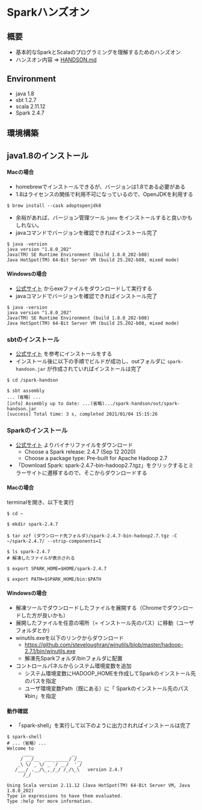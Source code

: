# Sparkハンズオン

## 概要

- 基本的なSparkとScalaのプログラミングを理解するためのハンズオン
- ハンスオン内容 => [HANDSON.md](HANDSON.md)

## Environment

- java 1.8
- sbt 1.2.7
- scala 2.11.12
- Spark 2.4.7

## 環境構築

## java1.8のインストール

#### Macの場合

- homebrewでインストールできるが、バージョンは1.8である必要がある
- 1.8はライセンスの関係で利用不可になっているので、OpenJDKを利用する
```shell
$ brew install --cask adoptopenjdk8
```
- 余裕があれば、バージョン管理ツール `jenv` をインストールすると良いかもしれない。
- javaコマンドでバージョンを確認できればインストール完了

```shell
$ java -version                                                                                                                                                                                                                      
java version "1.8.0_202"
Java(TM) SE Runtime Environment (build 1.8.0_202-b08)
Java HotSpot(TM) 64-Bit Server VM (build 25.202-b08, mixed mode)
```

#### Windowsの場合

- [公式サイト](https://www.oracle.com/java/technologies/javase/javase-jdk8-downloads.html) からexeファイルをダウンロードして実行する
- javaコマンドでバージョンを確認できればインストール完了

```shell
$ java -version                                                                                                                                                                                                                      
java version "1.8.0_202"
Java(TM) SE Runtime Environment (build 1.8.0_202-b08)
Java HotSpot(TM) 64-Bit Server VM (build 25.202-b08, mixed mode)
```


### sbtのインストール

- [公式サイト](https://www.scala-sbt.org/1.x/docs/ja/Setup.html) を参考にインストールをする
- インストール後に以下の手順でビルドが成功し、outフォルダに `spark-handson.jar` が作成されていればインストールは完了

```shell
$ cd /spark-handson

$ sbt assembly
...（省略）...
[info] Assembly up to date: ...(省略).../spark-handson/out/spark-handson.jar
[success] Total time: 3 s, completed 2021/01/04 15:15:26
```

### Sparkのインストール

- [公式サイト](https://spark.apache.org/downloads.html) よりバイナリファイルをダウンロード
    - Choose a Spark release: 2.4.7 (Sep 12 2020)
    - Choose a package type: Pre-built for Apache Hadoop 2.7
- 「Download Spark: spark-2.4.7-bin-hadoop2.7.tgz」をクリックするとミラーサイトに遷移するので、そこからダウンロードする

#### Macの場合

terminalを開き、以下を実行
```shell
$ cd ~

$ mkdir spark-2.4.7

$ tar xzf (ダウンロード先フォルダ)/spark-2.4.7-bin-hadoop2.7.tgz -C ~/spark-2.4.7/ --strip-components=1

$ ls spark-2.4.7                                                                                                                                                                                                                                           
# 解凍したファイルが表示される

$ export SPARK_HOME=$HOME/spark-2.4.7

$ export PATH=$SPARK_HOME/bin:$PATH
```

#### Windowsの場合

- 解凍ツールでダウンロードしたファイルを展開する（Chromeでダウンロードした方が良いかも）
- 展開したファイルを任意の場所（= インストール先のパス）に移動（ユーザフォルダとか）
- winutils.exeを以下のリンクからダウンロード
  - https://github.com/steveloughran/winutils/blob/master/hadoop-2.7.1/bin/winutils.exe
  - 解凍先Sparkフォルダ/binフォルダに配置
- コントロールパネルからシステム環境変数を追加
  - システム環境変数にHADOOP_HOMEを作成してSparkのインストール先のパスを指定
  - ユーザ環境変数Path（既にある）に「 Sparkのインストール先のパス¥bin」を指定

#### 動作確認


- 「spark-shell」を実行して以下のように出力されればインストールは完了

```shell
$ spark-shell
# ...（省略）...
Welcome to
      ____              __
     / __/__  ___ _____/ /__
    _\ \/ _ \/ _ `/ __/  '_/
   /___/ .__/\_,_/_/ /_/\_\   version 2.4.7
      /_/
         
Using Scala version 2.11.12 (Java HotSpot(TM) 64-Bit Server VM, Java 1.8.0_202)
Type in expressions to have them evaluated.
Type :help for more information.
```
